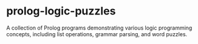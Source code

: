 # prolog-logic-puzzles
A collection of Prolog programs demonstrating various logic programming concepts, including list operations, grammar parsing, and word puzzles.

